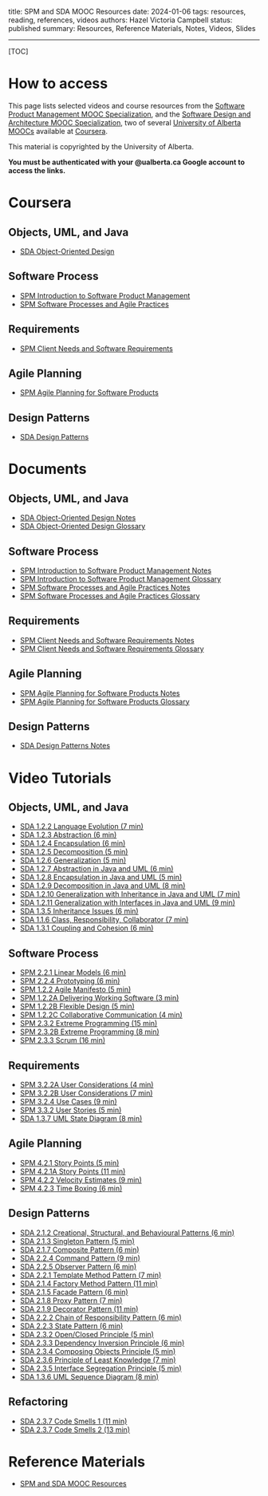 title: SPM and SDA MOOC Resources
date: 2024-01-06
tags: resources, reading, references, videos
authors: Hazel Victoria Campbell
status: published
summary: Resources, Reference Materials, Notes, Videos, Slides

----

[TOC]

# How to access

This page lists selected videos and course resources from the [Software Product Management MOOC Specialization](https://www.coursera.org/specializations/product-management), and the [Software Design and Architecture MOOC Specialization](https://www.coursera.org/specializations/software-design-architecture), two of several [University of Alberta MOOCs](https://www.ualberta.ca/en/admissions-programs/online-courses/index.html#utm_campaign=vanity&utm_source=vanity&utm_medium=vanity&utm_content=uab.ca%2Fmoocs) available at [Coursera](https://www.coursera.org/).

This material is copyrighted by the University of Alberta.

**You must be authenticated with your @ualberta.ca Google account to access the links.**

# Coursera

## Objects, UML, and Java
* [SDA Object-Oriented Design](https://www.coursera.org/learn/object-oriented-design)

## Software Process
* [SPM Introduction to Software Product Management](https://www.coursera.org/learn/introduction-to-software-product-management)
* [SPM Software Processes and Agile Practices](https://www.coursera.org/learn/software-processes-and-agile-practices)

## Requirements
* [SPM Client Needs and Software Requirements](https://www.coursera.org/learn/client-needs-and-software-requirements)

## Agile Planning
* [SPM Agile Planning for Software Products](https://www.coursera.org/learn/agile-planning-for-software-products)

## Design Patterns
* [SDA Design Patterns](https://www.coursera.org/learn/design-patterns)


# Documents

## Objects, UML, and Java
* [SDA Object-Oriented Design Notes](https://drive.google.com/file/d/1BFBdFqd71Ouhwgx-sBJWAlRXc2z4AjPX/view)
* [SDA Object-Oriented Design Glossary](https://drive.google.com/file/d/19Md1-Jvxpsd3Iqw9jg_bswjKrAZy6V1s/view)

## Software Process
* [SPM Introduction to Software Product Management Notes](https://drive.google.com/file/d/0B-dXFEI__NgkcWRlVFFiTG5UUWM/view?resourcekey=0-k93a_COMaXKUlQF97YrEZQ)
* [SPM Introduction to Software Product Management Glossary](https://drive.google.com/file/d/0B-dXFEI__NgkaE9XZWxRUWV0RDA/view?resourcekey=0-9ikL5WKHpk4p7vxG-b0V9w)
* [SPM Software Processes and Agile Practices Notes](https://drive.google.com/file/d/0B-dXFEI__NgkTWFwUHowRHRXdGc/view?resourcekey=0-YV0WrzvSlEDF4n9-LUeteg)
* [SPM Software Processes and Agile Practices Glossary](https://drive.google.com/file/d/0B-dXFEI__NgkcXRNR1pJSEdsS1E/view?resourcekey=0-bBuMJx9UwWirlpDWhPyHLA)

## Requirements
* [SPM Client Needs and Software Requirements Notes](https://drive.google.com/file/d/0B-dXFEI__NgkYzZsSUdlM3I4Nm8/view?resourcekey=0-SVhpUQTVDUn0IsbTj7eOvw)
* [SPM Client Needs and Software Requirements Glossary](https://drive.google.com/file/d/0B-dXFEI__NgkTFdWcHNzVl9nSW8/view?resourcekey=0-E90mktsjzWowu9pn62kaRw)

## Agile Planning
* [SPM Agile Planning for Software Products Notes](https://drive.google.com/file/d/0B-dXFEI__NgkS3NPbmtmT2NscVk/view?resourcekey=0-MoCqOMe3ksnutrI2rDfCBQ)
* [SPM Agile Planning for Software Products Glossary](https://drive.google.com/file/d/0B-dXFEI__NgkTWhaT29jZ1NES0E/view?resourcekey=0-Ff83NeVHYQhYKMZ43mCxEQ)

## Design Patterns
* [SDA Design Patterns Notes](https://drive.google.com/file/d/1181TF69_JzmOYWbUNZ5Cc8oUJamy_Z2z/view)

# Video Tutorials

## Objects, UML, and Java
* [SDA 1.2.2 Language Evolution (7 min)](https://drive.google.com/file/d/1IBStRaFTPUYnkAg1q32Pjgpcr88uTlI2/view)
* [SDA 1.2.3 Abstraction (6 min)](https://drive.google.com/file/d/10xYGHU-Ahjag5-PYDUW74P20xM-RcpRN/view)
* [SDA 1.2.4 Encapsulation (6 min)](https://drive.google.com/file/d/1_PwOvqMKCxehoeP60xmEOosK05PDKyk4/view)
* [SDA 1.2.5 Decomposition (5 min)](https://drive.google.com/file/d/1qV5beV9jft6O9CqlfZWmq3zAwoQTwOYK/view)
* [SDA 1.2.6 Generalization (5 min)](https://drive.google.com/file/d/10MdpZSI4CXQ9RuiknSxAOSD5-q8AbIIB/view)
* [SDA 1.2.7 Abstraction in Java and UML (6 min)](https://drive.google.com/file/d/1TdofpE-DlSxBrRG1P8HY2kBsCrtcKaFR/view)
* [SDA 1.2.8 Encapsulation in Java and UML (5 min)](https://drive.google.com/file/d/1rIFqoJi5M9fjXUr0qBSxsjljy362YnkF/view)
* [SDA 1.2.9 Decomposition in Java and UML (8 min)](https://drive.google.com/file/d/1HWlsDfVhQbYU-HFokJY0y_8shshquSdb/view)
* [SDA 1.2.10 Generalization with Inheritance in Java and UML (7 min)](https://drive.google.com/file/d/1RvDrUhRjxvYBbL2gicXdQC90kzGCwtmD/view)
* [SDA 1.2.11 Generalization with Interfaces in Java and UML (9 min)](https://drive.google.com/file/d/18gXVjByraqYEXoH-8I503AAAjnwm2Avo/view)
* [SDA 1.3.5 Inheritance Issues (6 min)](https://drive.google.com/file/d/1E4IFsDPIfVsvbIRfa6tmC9jZQmVlGdIT/view)
* [SDA 1.1.6 Class, Responsibility, Collaborator (7 min)](https://drive.google.com/file/d/132vtKGQv8UbSlkbMlp3MrpEtistU_iWi/view)
* [SDA 1.3.1 Coupling and Cohesion (6 min)](https://drive.google.com/file/d/10f65zgwHDr_Y26VoWb1gGLauHB5Ffdqh/view)

## Software Process
* [SPM 2.2.1 Linear Models (6 min)](https://drive.google.com/file/d/1hLmi2PYESS3Rk-KocphTSELE2ucncUGS/view)
* [SPM 2.2.4 Prototyping (6 min)](https://drive.google.com/file/d/11whbpEtHJzvzoZ3VXHB_FhpiFQLuOFdP/view)
* [SPM 1.2.2 Agile Manifesto (5 min)](https://drive.google.com/file/d/1UVUhTEjKplCCx18gGHuO81AwwDjNrjVI/view)
* [SPM 1.2.2A Delivering Working Software (3 min)](https://drive.google.com/file/d/1TkiI-Lt2FN5O_tZ-zpokeqxiE4dixabT/view)
* [SPM 1.2.2B Flexible Design (5 min)](https://drive.google.com/file/d/1HfuXIIZmgeyi1XvlZDzCfSnTXp53S_W-/view)
* [SPM 1.2.2C Collaborative Communication (4 min)](https://drive.google.com/file/d/1i-iEe2MmDM0YvU7TjVdvt06X9HS857_c/view)
* [SPM 2.3.2 Extreme Programming (15 min)](https://drive.google.com/file/d/1AjpOzHiWouzc5fNfQVXK1TWjSvb2Gbvs/view)
* [SPM 2.3.2B Extreme Programming (8 min)](https://drive.google.com/file/d/1EXUZLCCBE1PlAJFkdoGAHCeG7TGBB9BA/view)
* [SPM 2.3.3 Scrum (16 min)](https://drive.google.com/file/d/1oFb1nlGH8BYOORzQfB3AV6O1eu4jbtyj/view)

## Requirements
* [SPM 3.2.2A User Considerations (4 min)](https://drive.google.com/file/d/127wbWqM_hoZQt_0DPXd8citIMgfQr76w/view)
* [SPM 3.2.2B User Considerations (7 min)](https://drive.google.com/file/d/1J-2Fet846z0H9slgp7sfYm58Hp_x5azF/view)
* [SPM 3.2.4 Use Cases (9 min)](https://drive.google.com/file/d/1KE2P2tCpnlyb7R163PNrJNSAJnTsTfo_/view)
* [SPM 3.3.2 User Stories (5 min)](https://drive.google.com/file/d/1jgWHeMAK3rxvEHVHTas9y-Jm7czfTs71/view)
* [SDA 1.3.7 UML State Diagram (8 min)](https://drive.google.com/file/d/1bkabyBEnmEl4zM_nIbD7kGJ5uzsWSUI6/view)

## Agile Planning
* [SPM 4.2.1 Story Points (5 min)](https://drive.google.com/file/d/157zocCjbX6EbR8ILgZ286rB7WJZMOvoR/view)
* [SPM 4.2.1A Story Points (11 min)](https://drive.google.com/file/d/1r50WgD_Z_anGY3h86azr7M1cwb1Bx_7B/view)
* [SPM 4.2.2 Velocity Estimates (9 min)](https://drive.google.com/file/d/1ANALjqdlnH5PJqMM7mWWdGneKo_Gl9tp/view)
* [SPM 4.2.3 Time Boxing (6 min)](https://drive.google.com/file/d/1dDS4V-n-flN35uAmvJDSqq2klzQECd0b/view)

## Design Patterns
* [SDA 2.1.2 Creational, Structural, and Behavioural Patterns (6 min)](https://drive.google.com/file/d/174QZjBm5sGCO2gQVqd7IhTNDWEQy0Kat/view)
* [SDA 2.1.3 Singleton Pattern (5 min)](https://drive.google.com/file/d/1yvWg9FlCj7V1Fc2OGFEsAhOdl3mX-nnA/view)
* [SDA 2.1.7 Composite Pattern (6 min)](https://drive.google.com/file/d/1oQNkovvMvBtlxyquERAc3Kj1yVhew9m4/view)
* [SDA 2.2.4 Command Pattern (9 min)](https://drive.google.com/file/d/1W5RmePhIoWXoQDPkncQBSItt0Po51Hip/view)
* [SDA 2.2.5 Observer Pattern (6 min)](https://drive.google.com/file/d/1vVP5LVKe3dg5fkcDgtMNUHcPj1ewYKrq/view)
* [SDA 2.2.1 Template Method Pattern (7 min)](https://drive.google.com/file/d/1mM8i4t4jj48Ezr6ZX1IxVOlS6JaXdAcf/view)
* [SDA 2.1.4 Factory Method Pattern (11 min)](https://drive.google.com/file/d/18y0lfHm-npG6xYj5_76Ue8bnrDdX0zp3/view)
* [SDA 2.1.5 Facade Pattern (6 min)](https://drive.google.com/file/d/1OGwHk0c0D1WmqMprfqrqIKvcMp15I7Sh/view)
* [SDA 2.1.8 Proxy Pattern (7 min)](https://drive.google.com/file/d/1jl_8ZiQCx_eWh-I7c43leScmcc0tEtHI/view)
* [SDA 2.1.9 Decorator Pattern (11 min)](https://drive.google.com/file/d/1NWvdwAoYZLtvtERoh-J-JPP3Dzt5Fwoj/view)
* [SDA 2.2.2 Chain of Responsibility Pattern (6 min)](https://drive.google.com/file/d/1KI37_RtaHjhh0CLR8i_EF0T9uLVi-I6I/view)
* [SDA 2.2.3 State Pattern (6 min)](https://drive.google.com/file/d/1QCNFaItq3bOz11bmpT_JRgQK1ermxTNL/view)
* [SDA 2.3.2 Open/Closed Principle (5 min)](https://drive.google.com/file/d/1WYJFem4QfvzICMzx18gPNOYxHb-oecVF/view)
* [SDA 2.3.3 Dependency Inversion Principle (6 min)](https://drive.google.com/file/d/1J1opafavkCh2UtZ5DjlmktCbf935nOzz/view)
* [SDA 2.3.4 Composing Objects Principle (5 min)](https://drive.google.com/file/d/1dkyUGG0-KGVh8TigoFJPGZjnFyFejf24/view)
* [SDA 2.3.6 Principle of Least Knowledge (7 min)](https://drive.google.com/file/d/1J3AdVTUvL25EX5BGizslCEALtMdA57w_/view)
* [SDA 2.3.5 Interface Segregation Principle (5 min)](https://drive.google.com/file/d/19s114mYAxhU9fvsxfwLVxEPnOFq2Bp-Z/view)
* [SDA 1.3.6 UML Sequence Diagram (8 min)](https://drive.google.com/file/d/1_VOAdXqtTrlNfmkzWsNXOpX_4m-Jc388/view)

## Refactoring

* [SDA 2.3.7 Code Smells 1 (11 min)](https://drive.google.com/file/d/1K0t4IbIlg2FsfoOUBtcxCkDhf06968aN/view)
* [SDA 2.3.7 Code Smells 2 (13 min)](https://drive.google.com/file/d/14__EgQno2YRO-yX56VukGPb-ob_Q0YKV/view)


# Reference Materials

* [SPM and SDA MOOC Resources](https://eclass.srv.ualberta.ca/mod/page/view.php?id=7590565)
